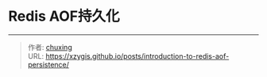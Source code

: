# Redis AOF持久化




---

> 作者: [chuxing](https://github.com/xzygis)  
> URL: https://xzygis.github.io/posts/introduction-to-redis-aof-persistence/  


